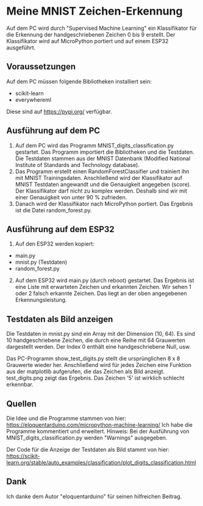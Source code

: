 # Meine MNIST Zeichen-Erkennung
Auf dem PC wird durch "Supervised Machine Learning" ein Klassifikator für die Erkennung der handgeschriebenen Zeichen 0 bis 9 erstellt. Der Klassifikator wird auf MicroPython portiert und auf einem ESP32 ausgeführt. 

## Voraussetzungen
Auf dem PC müssen folgende Bibliotheken installiert sein:
- scikit-learn
- everywhereml

Diese sind auf https://pypi.org/ verfügbar. 

## Ausführung auf dem PC
1. Auf dem PC wird das Programm MNIST_digits_classification.py gestartet. Das Programm importiert die Bibliotheken und die Testdaten. Die Testdaten stammen aus der MNIST Datenbank (Modified National Institute of Standards and Technology database). 
2. Das Programm erstellt einen RandomForestClassifier und trainiert ihn mit MNIST Trainingsdaten. Anschließend wird der Klassifikator auf MNIST Testdaten angewandt und die Genauigkeit angegeben (score). Der Klassifikator darf nicht zu komplex werden. Deshalb sind wir mit einer Genauigkeit von unter 90 % zufrieden. 
3. Danach wird der Klassifikator nach MicroPython portiert. Das Ergebnis ist die Datei random_forest.py.  

## Ausführung auf dem ESP32
1. Auf den ESP32 werden kopiert:
- main.py
- mnist.py (Testdaten)  
- random_forest.py
2. Auf dem ESP32 wird main.py (durch reboot) gestartet. Das Ergebnis ist eine Liste mit erwarteten Zeichen und erkannten Zeichen. Wir sehen 1 oder  2 falsch erkannte Zeichen. Das liegt an der oben angegebenen Erkennungsleistung. 

## Testdaten als Bild anzeigen
Die Testdaten in mnist.py sind ein Array mit der Dimension (10, 64). Es sind 10 handgeschriebene Zeichen, die durch eine Reihe mit 64 Grauwerten dargestellt werden. Der Index 0 enthält eine handgeschriebene Null, usw. 

Das PC-Programm show_test_digits.py stellt die ursprünglichen 8 x 8 Grauwerte wieder her. Anschließend wird für jedes Zeichen eine Funktion aus der matplotlib aufgerufen, die das Zeichen als Bild anzeigt. test_digits.png zeigt das Ergebnis. Das Zeichen '5' ist wirklich schlecht erkennbar. 

## Quellen
Die Idee und die Programme stammen von hier: https://eloquentarduino.com/micropython-machine-learning/ Ich habe die Programme kommentiert und erweitert. Hinweis: Bei der Ausführung von MNIST_digits_classification.py werden "Warnings" ausgegeben.

Der Code für die Anzeige der Testdaten als Bild stammt von hier:  https://scikit-learn.org/stable/auto_examples/classification/plot_digits_classification.html 

## Dank 
Ich danke dem Autor "eloquentarduino" für seinen hilfreichen Beitrag. 